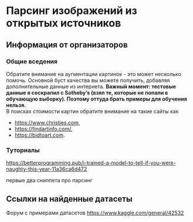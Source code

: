# Парсинг изображений из открытых источников

## Информация от организаторов
### Общие вседения
Обратите внимание на аугментации картинок - это может несколько помочь. 
Основной буст качества вы можете получить, добавляя дополнительные данные из интернета.
**Важный момент: тестовые данные я соскрапил с Sotheby’s 
(взял те, которые не попали в обучающую выборку).
Поэтому оттуда брать примеры для обучения нельзя.**    
В поисках стоимости картин обратите внимание на такие сайты как  
- https://www.christies.com,   
- https://findartinfo.com/,  
- https://bidtoart.com.

### Туториалы
https://betterprogramming.pub/i-trained-a-model-to-tell-if-you-were-naughty-this-year-11a36ca6d472

первые два сниппета про парсинг


## Ссылки на найденные датасеты
Форум с примерами датасетов
https://www.kaggle.com/general/42532
